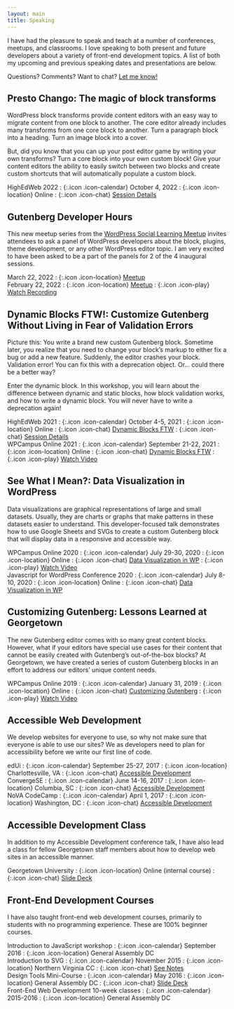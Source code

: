 ```yaml
---
layout: main
title: Speaking
---
```


I have had the pleasure to speak and teach at a number of conferences, meetups, and classrooms. I love speaking to both present and future developers about a variety of front-end development topics. A list of both my upcoming and previous speaking dates and presentations are below.

Questions? Comments? Want to chat? [Let me know!](/contact/)


<section markdown="1" class="has-background timberwolf" aria-label="The magic of block transforms">

## Presto Chango: The magic of block transforms

WordPress block transforms provide content editors with an easy way to migrate content from one block to another. The core editor already includes many transforms from one core block to another. Turn a paragraph block into a heading. Turn an image block into a cover. 

But, did you know that you can up your post editor game by writing your own transforms? Turn a core block into your own custom block! Give your content editors the ability to easily switch between two blocks and create custom shortcuts that will automatically populate a custom block.

<div markdown="1" class="speaking-details">
<div markdown="1">
HighEdWeb 2022
: {:.icon .icon-calendar} October 4, 2022
: {:.icon .icon-location} Online
: {:.icon .icon-chat} <a href="https://events.highedweb.org/heweb22/session/901722/presto-chango-the-magic-of-block-transforms" aria-label="The magic of block transforms HighEdWeb session details">Session Details</a>
</div>
</div>

</section>


<section markdown="1" aria-label="Gutenberg Developer Hours">

## Gutenberg Developer Hours

This new meetup series from the [WordPress Social Learning Meetup](https://www.meetup.com/wordpress-social-learning/) invites attendees to ask a panel of WordPress developers about the block, plugins, theme development, or any other WordPress editor topic. I am very excited to have been asked to be a part of the panels for 2 of the 4 inaugural sessions.

<div markdown="1" class="speaking-details">
<div markdown="1">
March 22, 2022
: {:.icon .icon-location} <a href="https://www.meetup.com/wordpress-social-learning/events/284434154/" aria-label="March 22 meetup details">Meetup</a>
</div>

<div markdown="1">
February 22, 2022
: {:.icon .icon-location} <a href="https://www.meetup.com/wordpress-social-learning/events/283720638/" aria-label="February 22 meetup details">Meetup</a>
: {:.icon .icon-play} <a href="https://youtu.be/VGkvVvlIWEM" aria-label="Watch recording of February 22 meetup">Watch Recording</a>
</div>
</div>

</section>

<section markdown="1" class="has-background timberwolf" aria-label="Customize Gutenberg Without Living in Fear of Validation Errors">

## Dynamic Blocks FTW!: Customize Gutenberg Without Living in Fear of Validation Errors

Picture this: You write a brand new custom Gutenberg block. Sometime later, you realize that you need to change your block’s markup to either fix a bug or add a new feature. Suddenly, the editor crashes your block. Validation error!  You can fix this with a deprecation object. Or… could there be a better way?

Enter the dynamic block. In this workshop, you will learn about the difference between dynamic and static blocks, how block validation works, and how to write a dynamic block. You will never have to write a deprecation again!

<div markdown="1" class="speaking-details">
<div markdown="1">
HighEdWeb 2021
: {:.icon .icon-calendar} October 4-5, 2021
: {:.icon .icon-location} Online
: {:.icon .icon-chat} <a href="https://talks.jhalabi.com/dynamic-blocks" aria-label="Dynamic Blocks FTW talk slides">Dynamic Blocks FTW</a>
: {:.icon .icon-chat} <a href="https://events.highedweb.org/heweb21/session/559144/dynamic-blocks-ftw-customize-gutenberg-without-living-in-fear-of-validation-errors" aria-label="WordPress Dynamic Blocks HighEdWeb session details">Session Details</a>
</div>

<div markdown="1">
WPCampus Online 2021
: {:.icon .icon-calendar} September 21-22, 2021
: {:.icon .icon-location} Online
: {:.icon .icon-chat} <a href="https://talks.jhalabi.com/dynamic-blocks" aria-label="Dynamic Blocks FTW talk slides">Dynamic Blocks FTW</a>
: {:.icon .icon-play} <a href="https://2021.wpcampus.org/schedule/dynamic-blocks-ftw-customize-gutenberg-without-living-in-fear-of-validation-errors/demand" aria-label="Watch video of WordPress Dynamic Blocks WP Campus talk">Watch Video</a>
</div>
</div>

</section>

<section markdown="1" aria-label="Data Visualization in WordPress">

## See What I Mean?: Data Visualization in WordPress

Data visualizations are graphical representations of large and small datasets. Usually, they are charts or graphs that make patterns in these datasets easier to understand. This developer-focused talk demonstrates how to use Google Sheets and SVGs to create a custom Gutenberg block that will display data in a responsive and accessible way.

<div markdown="1" class="speaking-details">
<div markdown="1">
WPCampus Online 2020
: {:.icon .icon-calendar} July 29-30, 2020
: {:.icon .icon-location} Online
: {:.icon .icon-chat} <a href="https://talks.jhalabi.com/datavis-lightning/" aria-label="Data Visualization in WP lightning talk slides">Data Visualization in WP</a>
: {:.icon .icon-play} <a href="https://www.youtube.com/watch?v=LBdJstuzEnc" aria-label="Watch video of Data Visualization in WP talk">Watch Video</a>
</div>

<div markdown="1">
Javascript for WordPress Conference 2020
: {:.icon .icon-calendar} July 8-10, 2020
: {:.icon .icon-location} Online
: {:.icon .icon-chat} <a href="https://talks.jhalabi.com/datavis/" aria-label="Data Visualization in WP talk slides">Data Visualization in WP</a>
</div>
</div>

</section>


<section markdown="1" class="has-background timberwolf" aria-label="Customizing Gutenberg">

## Customizing Gutenberg: Lessons Learned at Georgetown

The new Gutenberg editor comes with so many great content blocks. However, what if your editors have special use cases for their content that cannot be easily created with Gutenberg’s out-of-the-box blocks? At Georgetown, we have created a series of custom Gutenberg blocks in an effort to address our editors’ unique content needs.

<div markdown="1" class="speaking-details">
<div markdown="1">
WPCampus Online 2019
: {:.icon .icon-calendar} January 31, 2019
: {:.icon .icon-location} Online
: {:.icon .icon-chat} <a href="https://talks.jhalabi.com/gutenberg/" aria-label="Customizing Gutenberg talk slides">Customizing Gutenberg</a>
: {:.icon .icon-play} <a href="https://online.wpcampus.org/schedule/customizing-gutenberg-lessons-learned-at-georgetown/" aria-label="Watch video of Customizing Gutenberg talk">Watch Video</a>
</div>
</div>

</section>


<section markdown="1" aria-label="Accessible Web Development">

## Accessible Web Development

We develop websites for everyone to use, so why not make sure that everyone is able to use our sites? We as developers need to plan for accessibility before we write our first line of code.

<div markdown="1" class="speaking-details">
<div markdown="1">
edUi
: {:.icon .icon-calendar} September 25-27, 2017
: {:.icon .icon-location} Charlottesville, VA
: {:.icon .icon-chat} <a href="https://talks.jhalabi.com/accessibility-edui/" aria-label="Accessible Development talk slides for edUi">Accessible Development</a>
</div>

<div markdown="1">
ConvergeSE
: {:.icon .icon-calendar} June 14-16, 2017
: {:.icon .icon-location} Columbia, SC
: {:.icon .icon-chat} <a href="https://talks.jhalabi.com/accessibility/" aria-label="Accessible Development talk slides">Accessible Development</a>
</div>

<div markdown="1">
NoVA CodeCamp
: {:.icon .icon-calendar} April 1, 2017
: {:.icon .icon-location} Washington, DC
: {:.icon .icon-chat} <a href="https://talks.jhalabi.com/accessibility/" aria-label="Accessible Development talk slides">Accessible Development</a>
</div>
</div>

</section>


<section markdown="1" class="has-background timberwolf" aria-label="Accessible Development Class">

## Accessible Development Class

In addition to my Accessible Development conference talk, I have also lead a class for fellow Georgetown staff members about how to develop web sites in an accessible manner.

<div markdown="1" class="speaking-details">
<div markdown="1">
Georgetown University
: {:.icon .icon-location} Online (internal course)
: {:.icon .icon-chat} <a href="https://talks.jhalabi.com/accessibilityclass/" aria-label="Accessible Development Class slide deck">Slide Deck</a>
</div>
</div>

</section>


<section markdown="1" class="has-background purple" aria-label="Front-End Development Courses">

## Front-End Development Courses

I have also taught front-end web development courses, primarily to students with no programming experience. These are 100% beginner courses.

<div markdown="1" class="speaking-details">
<div markdown="1">
Introduction to JavaScript workshop
: {:.icon .icon-calendar} September 2016
: {:.icon .icon-location} General Assembly DC
</div>

<div markdown="1">
Introduction to SVG
: {:.icon .icon-calendar} November 2015
: {:.icon .icon-location} Northern Virginia CC
: {:.icon .icon-chat} <a href="https://github.com/thatdevgirl/svg-intro" aria-label="See notes for Introduction to SVG">See Notes</a>
</div>

<div markdown="1">
Design Tools Mini-Course
: {:.icon .icon-calendar} May 2016
: {:.icon .icon-location} General Assembly DC
: {:.icon .icon-chat} <a href="https://talks.jhalabi.com/designtools/" aria-label="Design Tools Mini-Course slide deck">Slide Deck</a>
</div>

<div markdown="1">
Front-End Web Development 10-week classes
: {:.icon .icon-calendar} 2015-2016
: {:.icon .icon-location} General Assembly DC
</div>

</div>
</section>
